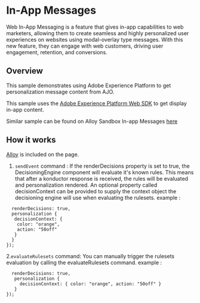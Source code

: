 # In-App Messages
Web In-App Messaging is a feature that gives in-app capabilities to web marketers, 
allowing them to create seamless and highly personalized user experiences on websites using modal-overlay type messages. With this new feature, they can engage with web customers, driving user engagement, retention, and conversions.

## Overview

This sample demonstrates using Adobe Experience Platform to get personalization message content from AJO.

This sample uses the [Adobe Experience Platform Web SDK](https://experienceleague.adobe.com/docs/experience-platform/edge/home.html) to get display in-app content.

Similar sample can be found on Alloy Sandbox In-app Messages [here](https://alloyio.com/inAppMessages)

## How it works

[Alloy](https://experienceleague.adobe.com/docs/experience-platform/edge/home.html) is included on the page.
1. `sendEvent` command  : If the renderDecisions property is set to true, the DecisioningEngine component will evaluate it's known rules.
   This means that after a konductor response is received, the rules will be evaluated and personalization rendered.
    An optional property called decisionContext can be provided to supply the context object the decisioning engine will use when evaluating the rulesets.
    example : 

```alloy("sendEvent", {
  renderDecisions: true,
  personalization {
   decisionContext: {
    color: "orange",
    action: "50off"
   }
  }
});
```

2.`evaluateRulesets` command: You can manually trigger the rulesets evaluation by calling the evaluateRulesets command.
   example : 

```alloy("evaluateRulesets", {
  renderDecisions: true,
   personalization {
     decisionContext: { color: "orange", action: "50off" }
   }
});
```
